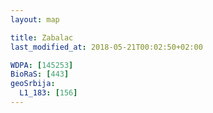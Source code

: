 ```yaml
---
layout: map

title: Zabalac
last_modified_at: 2018-05-21T00:02:50+02:00

WDPA: [145253]
BioRaS: [443]
geoSrbija:
  L1_183: [156]
---
```

